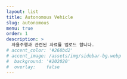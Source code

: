 ```yaml
---
layout: list
title: Autonomous Vehicle
slug: autonomous
menu: true
order: 1
description: >
  자율주행과 관련된 자료를 업로드 합니다. 
# accent_color: '#268bd2'
# accent_image: /assets/img/sidebar-bg.webp
#  background: '#202020'
#  overlay:    false
---
```

